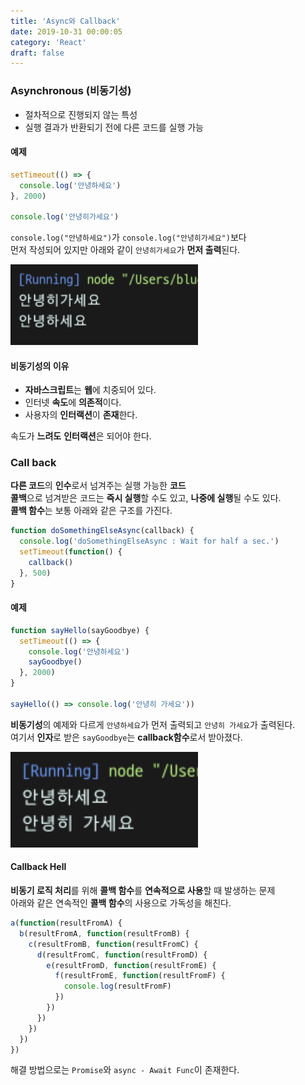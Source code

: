 ```yaml
---
title: 'Async와 Callback'
date: 2019-10-31 00:00:05
category: 'React'
draft: false
---
```


### Asynchronous (비동기성)

- 절차적으로 진행되지 않는 특성
- 실행 결과가 반환되기 전에 다른 코드를 실행 가능

#### 예제

```javascript
setTimeout(() => {
  console.log('안녕하세요')
}, 2000)

console.log('안녕히가세요')
```

`console.log("안녕하세요")`가 `console.log("안녕히가세요")`보다<br/>
먼저 작성되어 있지만 아래와 같이 `안녕히가세요`가 **먼저 출력**된다.<br>

<img src="/assets/2019-10-31/1.png" width="300" height="auto" alt="아직 안만듬"><br/>

#### 비동기성의 이유

- **자바스크립트**는 **웹**에 치중되어 있다.
- 인터넷 **속도**에 **의존적**이다.
- 사용자의 **인터랙션**이 **존재**한다.

속도가 **느려도** **인터랙션**은 되어야 한다.<br>

### Call back

**다른 코드**의 **인수**로서 넘겨주는 실행 가능한 **코드**<br>
**콜백**으로 넘겨받은 코드는 **즉시 실행**할 수도 있고, **나중에 실행**될 수도 있다.<br>
**콜백 함수**는 보통 아래와 같은 구조를 가진다.<br>

```javascript
function doSomethingElseAsync(callback) {
  console.log('doSomethingElseAsync : Wait for half a sec.')
  setTimeout(function() {
    callback()
  }, 500)
}
```

#### 예제

```javascript
function sayHello(sayGoodbye) {
  setTimeout(() => {
    console.log('안녕하세요')
    sayGoodbye()
  }, 2000)
}

sayHello(() => console.log('안녕히 가세요'))
```

**비동기성**의 예제와 다르게 `안녕하세요`가 먼저 출력되고 `안녕히 가세요`가 출력된다.<br>
여기서 **인자**로 받은 `sayGoodbye`는 **callback함수**로서 받아졌다.<br>

<img src="/assets/2019-10-31/2.png" width="300" height="auto" alt="아직 안만듬"><br/>

#### Callback Hell

**비동기 로직 처리**를 위해 **콜백 함수**를 **연속적으로 사용**할 때 발생하는 문제<br>
아래와 같은 연속적인 **콜백 함수**의 사용으로 가독성을 해친다.<br>

```javascript
a(function(resultFromA) {
  b(resultFromA, function(resultFromB) {
    c(resultFromB, function(resultFromC) {
      d(resultFromC, function(resultFromD) {
        e(resultFromD, function(resultFromE) {
          f(resultFromE, function(resultFromF) {
            console.log(resultFromF)
          })
        })
      })
    })
  })
})
```

해결 방법으로는 `Promise`와 `async - Await Func`이 존재한다.<br>
